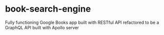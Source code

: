 # book-search-engine
Fully functioning Google Books app built with RESTful API refactored to be a GraphQL API built with Apollo server
